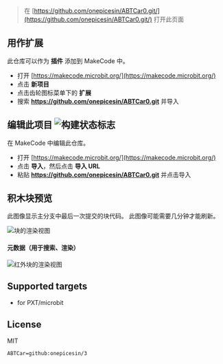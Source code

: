 > 在 [https://github.com/onepicesin/ABTCar0.git/](https://github.com/onepicesin/ABTCar0.git/) 打开此页面

## 用作扩展

此仓库可以作为 **插件** 添加到 MakeCode 中。

* 打开 [https://makecode.microbit.org/](https://makecode.microbit.org/)
* 点击 **新项目**
* 点击齿轮图标菜单下的 **扩展**
* 搜索 **https://github.com/onepicesin/ABTCar0.git** 并导入

## 编辑此项目 ![构建状态标志](https://github.com/tangjie133/pxt-dfrobot_ir/workflows/MakeCode/badge.svg)

在 MakeCode 中编辑此仓库。

* 打开 [https://makecode.microbit.org/](https://makecode.microbit.org/)
* 点击 **导入**，然后点击 **导入 URL**
* 粘贴 **https://github.com/onepicesin/ABTCar0.git** 并点击导入

## 积木块预览

此图像显示主分支中最后一次提交的块代码。
此图像可能需要几分钟才能刷新。

![块的渲染视图](https://github.com/onepicesin/ABTCar0.git/icon1.png)

#### 元数据（用于搜索、渲染）

![红外块的渲染视图](https://github.com/onepicesin/ABTCar0.git/icon.png)

## Supported targets

* for PXT/microbit

## License

MIT

```package
ABTCar=github:onepicesin/3
```